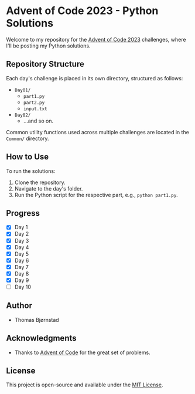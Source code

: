 # Advent of Code 2023 - Python Solutions

Welcome to my repository for the [Advent of Code 2023](https://adventofcode.com/2023) challenges, where I'll be posting my Python solutions. 

## Repository Structure

Each day's challenge is placed in its own directory, structured as follows:

- `Day01/`
  - `part1.py`
  - `part2.py`
  - `input.txt`
- `Day02/`
  - ...and so on.

Common utility functions used across multiple challenges are located in the `Common/` directory.

## How to Use

To run the solutions:

1. Clone the repository.
2. Navigate to the day's folder.
3. Run the Python script for the respective part, e.g., `python part1.py`.

## Progress

- [x] Day 1
- [x] Day 2
- [x] Day 3
- [x] Day 4
- [x] Day 5
- [x] Day 6
- [x] Day 7
- [x] Day 8
- [x] Day 9
- [ ] Day 10

## Author

- Thomas Bjørnstad

## Acknowledgments

- Thanks to [Advent of Code](https://adventofcode.com/) for the great set of problems.

## License

This project is open-source and available under the [MIT License](LICENSE).
